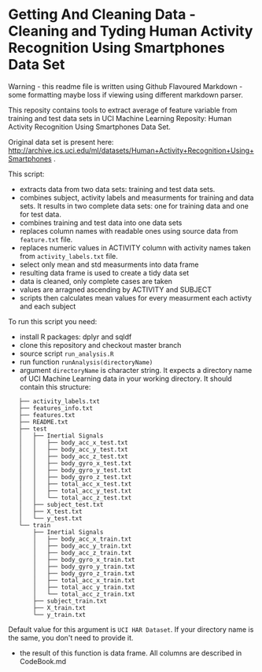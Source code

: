 # Getting And Cleaning Data - Cleaning and Tyding Human Activity Recognition Using Smartphones Data Set

Warning - this readme file is written using Github Flavoured Markdown - some formatting maybe loss if viewing using different markdown parser.

This reposity contains tools to extract average of feature variable from training and test data sets in UCI Machine Learning Reposity: Human Activity Recognition Using Smartphones Data Set.

Original data set is present here: http://archive.ics.uci.edu/ml/datasets/Human+Activity+Recognition+Using+Smartphones .

This script:

- extracts data from two data sets: training and test data sets.
- combines subject, activity labels and measurments for training and data sets. It results in two complete data sets: one for training data and one for test data.
- combines training and test data into one data sets
- replaces column names with readable ones using source data from ```feature.txt``` file.
- replaces numeric values in ACTIVITY column with activity names taken from ```activity_labels.txt``` file.
- select only mean and std measurments into data frame
- resulting data frame is used to create a tidy data set
 - data is cleaned, only complete cases are taken
 - values are arragned ascending by ACTIVITY and SUBJECT
 - scripts then calculates mean values for every measurment each activty and each subject
 
To run this script you need:

- install R packages: dplyr and sqldf
- clone this repository and checkout master branch
- source script ```run_analysis.R```
- run function ```runAnalysis(directoryName)```
 - argument ```directoryName``` is character string. It expects a directory name of UCI Machine Learning data in your working directory. It should contain this structure:
 ```
    ├── activity_labels.txt
    ├── features_info.txt
    ├── features.txt
    ├── README.txt
    ├── test
    │   ├── Inertial Signals
    │   │   ├── body_acc_x_test.txt
    │   │   ├── body_acc_y_test.txt
    │   │   ├── body_acc_z_test.txt
    │   │   ├── body_gyro_x_test.txt
    │   │   ├── body_gyro_y_test.txt
    │   │   ├── body_gyro_z_test.txt
    │   │   ├── total_acc_x_test.txt
    │   │   ├── total_acc_y_test.txt
    │   │   └── total_acc_z_test.txt
    │   ├── subject_test.txt
    │   ├── X_test.txt
    │   └── y_test.txt
    └── train
        ├── Inertial Signals
        │   ├── body_acc_x_train.txt
        │   ├── body_acc_y_train.txt
        │   ├── body_acc_z_train.txt
        │   ├── body_gyro_x_train.txt
        │   ├── body_gyro_y_train.txt
        │   ├── body_gyro_z_train.txt
        │   ├── total_acc_x_train.txt
        │   ├── total_acc_y_train.txt
        │   └── total_acc_z_train.txt
        ├── subject_train.txt
        ├── X_train.txt
        └── y_train.txt
   ```
   Default value for this argument is ```UCI HAR Dataset```. If your directory name is the same, you don't need to provide it.
- the result of this function is data frame. All columns are described in CodeBook.md


    

